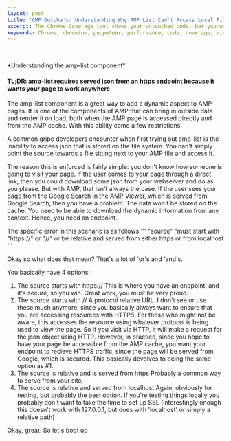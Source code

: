 ```yaml
---
layout: post
title: "AMP Gotcha's: Understanding Why AMP List Can't Access Local Files"
excerpt: The Chrome Coverage tool shows your untouched code, but you want to download the good stuff
keywords: Chrome, chromium, puppeteer, performance, code, coverage, minification, unused, CSS, JS, HTML
---
```


<amp-img width="290" height="422" layout="fixed" src="/assets/posts/extracting-coverage/puppeteer.png"></amp-img>
<br/>
<caption>*Understanding the amp-list component*</caption>

#### TL;DR: amp-list requires served json from an https endpoint because it wants your page to work anywhere

The amp-list component is a great way to add a dynamic aspect to AMP pages. It is one of the components of AMP that can bring in outside data and render it on load, both when the AMP page is accessed directly and from the AMP cache. With this ability come a few restrictions.

A common gripe developers encounter when first trying out amp-list is the inability to access json that is stored on the file system. You can't simply point the source towards a file sitting next to your AMP file and access it.

The reason this is enforced is fairly simple: you don't know how someone is going to visit your page. If the user comes to your page through a direct link, then you could download some json from your webserver and do as you please. But with AMP, that isn't always the case. If the user sees your page from the Google Search in the AMP Viewer, which is served from Google Search, then you have a problem. The data won't be stored on the cache. You need to be able to download the dynamic information from any context. Hence, you need an endpoint.

The specific error in this scenario is as follows
'''
"source" "must start with "https://" or "//" or be relative and served from either https or from localhost
'''

Okay so what does that mean? That's a lot of 'or's and 'and's.

You basically have 4 options:

1. The source starts with https://
This is where you have an endpoint, and it's secure, so you win. Great work, you must be very proud.
2. The source starts with //
A protocol relative URL. I don't see or use these much anymore, since you basically always want to ensure that you are accessing resources with HTTPS. For those who might not be aware, this accesses the resource using whatever protocol is being used to view the page. So if you visit via HTTP, it will make a request for the json object using HTTP. However, in practice, since you hope to have your page be accessible from the AMP cache, you want your endpoint to recieve HTTPS traffic, since the page will be served from Google, which is secured. This basically devolves to being the same option as #1.
3. The source is relative and is served from https
Probably a common way to serve from your site.
4. The source is relative and served from localhost
Again, obviously for testing, but probably the best option. If you're testing things locally you probably don't want to take the time to set up SSL (interestingly enough this doesn't work with 127.0.0.1, but does with 'localhost' or simply a relative path)

Okay, great. So let's boot up